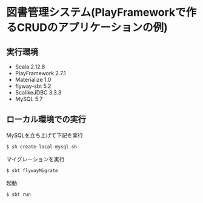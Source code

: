# 図書管理システム(PlayFrameworkで作るCRUDのアプリケーションの例)

## 実行環境
* Scala 2.12.8
* PlayFramework 2.7.1
* Materialize 1.0
* flyway-sbt 5.2
* ScalikeJDBC 3.3.3 
* MySQL 5.7

## ローカル環境での実行

MySQLを立ち上げて下記を実行

```bash
$ sh create-local-mysql.sh
```

マイグレーションを実行

```bash
$ sbt flywayMigrate
```

起動

```bash
$ sbt run
```
